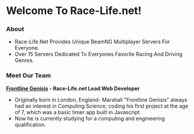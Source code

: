 # Welcome To Race-Life.net!

### About
* Race-Life.Net Provides Unique BeamNG Multiplayer Servers For Everyone.
* Over 15 Servers Dedicated To Everyones Favorite Racing And Driving Genres.

### Meet Our Team
**[Frontline Genisis](https://portfolio.frontlinegen.repl.co) - Race-Life.net Lead Web Developer**

* Originally born in London, England- Marshall "Frontline Genisis" always had an interest in Computing Science; coding his first project at the age of 7, which was a basic timer app built in Javascript.
* Now he is currently studying for a computing and engineering qualification.
